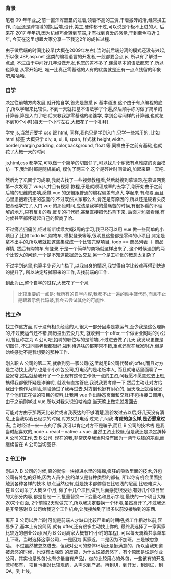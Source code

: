 ### 背景
笔者 09 年毕业,之前一直浑浑噩噩的过着,领着不高的工资,干着搬砖的活,经常换工作,
而且还是跨领域的换,后端,设计,美工,硬件都干过,可以说是个极不上进的人,
后来在 2017 年年初,因为机缘巧合转到前端,才有找到真爱的感觉,干到至今将近 2 年,
今天在这里想跟大家分享一下我这2年的成长过程.

由于做后端的时间比较早(大概在2009年左右),当时前后端分离的模式还没有兴起,
所以像 JSP,asp.net 这类的编程语言的开发者,一般都要会点 js, 所以有了解过一点点,
不过由于中间好几年没做开发,也忘的差不多了,连最基本的语法都忘了,所以也算是 从零开始吧,
唯一比真正零基础的人有的优势就是还有一点点残留的印象吧,哈哈哈.

### 自学
决定往前端方向发展,就开始自学,首先是熟悉 js 基本语法,这个由于有点编程的底子,所以学起来比较快,
不到一天就把基本语法学了个遍,然后顺手练习做了简单的计算器,算是入门了吧.后来教我那零基础的老婆学,
学到会写同样的计算器,也就花不到10个小时(每天一个小时左右,大概花了一个礼拜).


学完 js,当然还要学 css 跟 html, 同样,我也只是学到入门,只学一些常用的,
比如 html 标签 大概只学 div, a, ul, li, span, 样式就 height,width, border,margin,padding,
color,background, float 等,同样由于之前有基础,也就花了大概一天的时间.

js,html,css 都学完,可以做一个简单的切图仔了,可以找几个稍微有点难度的页面模仿一下,我当时都是随机挑的,
模仿了两三个,这个是碎片时间做的,加起来算一天吧.

然后为了巩固学习成果,我就去找了一些视频教程看,然后就搜到慕课网,在慕课网我第一次发现了 vue.js,并且有视频
教程,于是就顺理成章的去学了,刚开始由于之前后端的思维的影响,感觉 vue 的逻辑跟普通的编程偏差有点大,学起来
有点累,而且心里思抱着抗拒的态度的,不过既然人家那么火,肯定是有原因的,所以还是硬着头皮把基础学完了,入门 vue
的那段时间,应该是我学的最痛苦的时候,有很多看的不理解的地方,只有反复的看,反复的打代码,甚至直接把代码背下来,
后面才勉强看懂.有时候甚至都怀疑起自己的智商了哈. 

不过痛苦归痛苦,经过断断续续大概2周的学习,我已经可以用 vue 做一些简单的小项目了,比如 todo list,购物车,
模拟登录等等,很明显这些都是零碎的小项目,肯定是拿不出手的,所以我就把这些集成成一个比较完整项目,
todo == 商品列表 ＋ 商品详情, 然后有购物车,有登录,于是一个简单的商场就这样出来了,
这个时候遇到的两个比较大的问题,一个是不知道数据怎么交互,另一个是工程化的概念太复杂了

不过学到这里,也算半步迈入门槛了,以我自身的情况,我觉得自学比较难再得到快速的提升了,
所以决定辞掉原来的工作,去找前端的工作.

到此为止,整个自学的过程,大概花了一个月.

> 比较重要的一点是: 我所有的自学内容,我都不止一遍的动手敲代码,而且不止是跟着示例代码敲,我会去尝试其他的可能性.

### 找工作

找工作这方面,对于没有相关经验的人,很大一部分因素是靠运气,至少我是这么理解的,不过我运气还不错,简历投出去没几天,
就收到一个 offer,一个做企业网站的小公司,暂且称之为 A 公司吧,招聘的职位写的是前端,不过进去做了几天,我发现更像是切图仔,
不过同事老板都很好,福利待遇啥的都非常不错,重点还就在我家附近.但是始终感觉不是我想要的那种工作.

刚入职 A 公司的第二天,就收到另一家公司(这里就用B公司代替)的offer,而且对方是主动找上我的,也是个小外包公司,打电话的是老板本人,
而且就电话里面聊了一些家常,然后就给我开了一个比现有这份工作低一点的工资,问我愿不愿意过去上班,搞得我都很怀疑是诈骗呢,
就没有直接答应,我说我要考虑一下,然后主动让对方给我出个题作为测验,测验通过了我再过去,对方倒也挺有耐心的,
当天晚上就给我发了个他们正在做的项目的资料,让我用 vue 作出静态页面和交互(不包括接口调用),
由于之前刚学过 vue,所以对我来说没啥难度,当天晚上做完就发回去.

可能对方由于那两天比较忙或者我表达的不够清楚,测验发过去以后,好几天没有消息,正当我以我已经凉的时候,对方又打电话
过来了,问我 **考虑的怎么样,是否愿意过去**, 当时经过一来一去的了解,我可以肯定对方不是骗子,而且 B 公司的技术栈
是我当时超喜欢的,node + react－native + vue. 虽然工资比较低,但是我还是决定辞掉 A 公司的工作,去 B 公司.
现在的我,非常庆幸我当时没有因为一两千块钱的差距,而继续留在 A 公司当切图仔.

### 2 份工作
刚进入 B 公司的时候,真的就像一块掉进水里的海绵,疯狂的吸收里面的技术,外包公司有外包的好处,因为人员少,接的单又是各种类型的都有,
所以你有机会里面接触到各种各样的技术,缺点当然也有,就是技术都停留在比较浅的层面,比较难深入. 在 B 公司呆了大概 9 个月,
做了十几个项目,做到后面感觉很没劲,有好几个项目里的大部分内容,都是复制一下,批量替换一下变量名和显示字段,最快的一个项目大概20来个页面,
2个前端2天就做完了,所以我决定要换一个环境,虽然离开了,不过我还是非常感谢 B 公司给我这个工作机会,让我接触到了很多以前没接触到的东西.

离开 B 公司以后,当时可能是前端人才缺口比较严重的时期吧,找工作相对以前,容易多了,基本上有投简历,就有 offer,还有很多主动找上你的,
最终我选择了一家离家比较近的创业公司(因为 B 公司离家大概有1个小时的车程), 可以每天骑着共享单车上下班，当时选择这家公司，一是因为
离家近，二是因为不加班，三是被忽悠哈。 不过虽然被忽悠进去，但我对公司的整体环境还是挺满意的，所以当我知道被忽悠的时候，也没有太强烈
的反应，为什么说被忽悠了，有个原因是说是创业公司，其实也是外包(也有少量自有产品)，做的比较用心的外包，一些该有的开发流程都有，
项目也相对比较规范，从需求到产品，再到UI，到开发，到测试，到QA，到上线，



